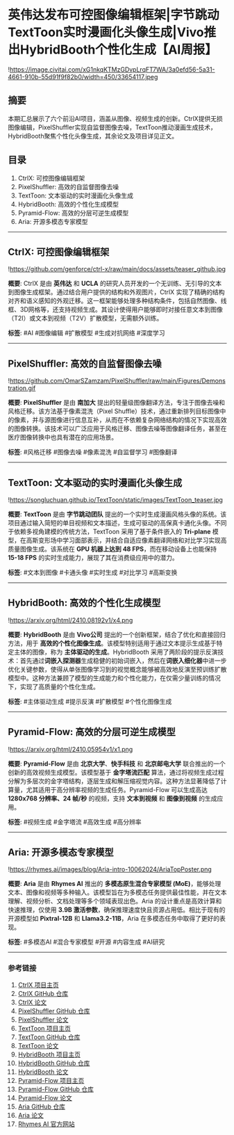 # 英伟达发布可控图像编辑框架|字节跳动TextToon实时漫画化头像生成|Vivo推出HybridBooth个性化生成【AI周报】

!https://image.civitai.com/xG1nkqKTMzGDvpLrqFT7WA/3a0efd56-5a31-4661-910b-55d91f9f82b0/width=450/33654117.jpeg

## 摘要

本期汇总展示了六个前沿AI项目，涵盖从图像、视频生成的创新。CtrlX提供无损图像编辑，PixelShuffler实现自监督图像去噪，TextToon推动漫画生成技术，HybridBooth聚焦个性化头像生成，其余论文及项目详见正文。

## 目录

1. CtrlX: 可控图像编辑框架
2. PixelShuffler: 高效的自监督图像去噪
3. TextToon: 文本驱动的实时漫画化头像生成
4. HybridBooth: 高效的个性化生成模型
5. Pyramid-Flow: 高效的分层可逆生成模型
6. Aria: 开源多模态专家模型

---

## CtrlX: 可控图像编辑框架

!https://github.com/genforce/ctrl-x/raw/main/docs/assets/teaser_github.jpg

**概要**: CtrlX 是由 **英伟达** 和 **UCLA** 的研究人员开发的一个无训练、无引导的文本到图像生成框架。通过结合用户提供的结构和外观图片，CtrlX 实现了精确的结构对齐和语义感知的外观迁移。这一框架能够处理多种结构条件，包括自然图像、线框、3D网格等，还支持视频生成。其设计使得用户能够即时对接任意文本到图像（T2I）或文本到视频（T2V）扩散模型，无需额外训练。

**标签**: #AI #图像编辑 #扩散模型 #生成对抗网络 #深度学习

---

## PixelShuffler: 高效的自监督图像去噪

!https://github.com/OmarSZamzam/PixelShuffler/raw/main/Figures/Demonstration.gif

**概要**: **PixelShuffler** 是由 **南加大** 提出的轻量级图像翻译方法，专注于图像去噪和风格迁移。该方法基于像素混洗（Pixel Shuffle）技术，通过重新排列目标图像中的像素，并与源图像进行信息互补，从而在不依赖复杂网络结构的情况下实现高效的图像转换。该技术可以广泛应用于风格迁移、图像去噪等图像翻译任务，甚至在医疗图像转换中也具有潜在的应用场景。

**标签**: #风格迁移 #图像去噪 #像素混洗 #自监督学习 #图像翻译

---

## TextToon: 文本驱动的实时漫画化头像生成

!https://songluchuan.github.io/TextToon/static/images/TextToon_teaser.jpg

**概要**: **TextToon** 是由 **字节跳动团队** 提出的一个实时生成漫画风格头像的系统。该项目通过输入简短的单目视频和文本描述，生成可驱动的高保真卡通化头像。不同于依赖多视角建模的传统方法，TextToon 采用了基于条件嵌入的 **Tri-plane** 模型，在高斯变形场中学习面部表示，并结合自适应像素翻译网络和对比学习实现高质量图像生成。该系统在 **GPU 机器上达到 48 FPS**，而在移动设备上也能保持 **15-18 FPS** 的实时生成能力，展现了其在消费级应用中的潜力。

**标签**: #文本到图像 #卡通头像 #实时生成 #对比学习 #高斯变换

---

## HybridBooth: 高效的个性化生成模型

!https://arxiv.org/html/2410.08192v1/x4.png

**概要**: **HybridBooth** 是由 **Vivo公司** 提出的一个创新框架，结合了优化和直接回归方法，用于 **高效的个性化图像生成**。该模型特别适用于通过文本提示生成基于特定主体的图像，称为 **主体驱动的生成**。HybridBooth 采用了两阶段的提示反演技术：首先通过**词嵌入探测器**生成稳健的初始词嵌入，然后在**词嵌入细化器**中进一步优化关键参数，使得从单张图像学习到的视觉概念能够被高效地反演至预训练扩散模型中。这种方法兼顾了模型的生成能力和个性化能力，在仅需少量训练的情况下，实现了高质量的个性化生成。

**标签**: #主体驱动生成 #提示反演 #扩散模型 #个性化图像生成

---

## Pyramid-Flow: 高效的分层可逆生成模型

!https://arxiv.org/html/2410.05954v1/x1.png

**概要**: **Pyramid-Flow** 是由 **北京大学**、**快手科技** 和 **北京邮电大学** 联合推出的一个创新的高效视频生成模型。该模型基于 **金字塔流匹配** 算法，通过将视频生成过程分解为多层次的金字塔结构，逐层生成和解压缩视觉内容。这种方法显著降低了计算量，尤其适用于高分辨率视频的生成任务。Pyramid-Flow 可以生成高达 **1280x768 分辨率、24 帧/秒** 的视频，支持 **文本到视频** 和 **图像到视频** 的生成应用。

**标签**: #视频生成 #金字塔流 #高效生成 #高分辨率

---

## Aria: 开源多模态专家模型

!https://rhymes.ai/images/blog/Aria-intro-10062024/AriaTopPoster.png

**概要**: **Aria** 是由 **Rhymes AI** 推出的 **多模态原生混合专家模型 (MoE)**，能够处理文本、图像和视频等多种输入。该模型旨在为多模态任务提供最佳性能，并在文本理解、视频分析、文档处理等多个领域表现出色。Aria 的设计重点是高效计算和快速推理，仅使用 **3.9B 激活参数**，确保推理速度快且资源占用低。相比于现有的开源模型如 **Pixtral-12B** 和 **Llama3.2-11B**，Aria 在多模态任务中取得了更好的表现。

**标签**: #多模态AI #混合专家模型 #开源 #内容生成 #AI研究

---

### 参考链接

1. [CtrlX 项目主页](https://genforce.github.io/ctrl-x)
2. [CtrlX GitHub 仓库](https://github.com/genforce/ctrl-x)
3. [CtrlX 论文](https://arxiv.org/pdf/2406.07540)
4. [PixelShuffler GitHub 仓库](https://github.com/OmarSZamzam/PixelShuffler)
5. [PixelShuffler 论文](https://arxiv.org/pdf/2410.03021)
6. [TextToon 项目主页](https://songluchuan.github.io/TextToon)
7. [TextToon GitHub 仓库](https://github.com/Songluchuan/TextToon)
8. [TextToon 论文](https://arxiv.org/pdf/2410.07160)
9. [HybridBooth 项目主页](https://sites.google.com/view/hybridbooth)
10. [HybridBooth GitHub 仓库](https://github.com/syguan96/HybridBooth)
11. [HybridBooth 论文](https://arxiv.org/pdf/2410.08192)
12. [Pyramid-Flow 项目主页](https://pyramid-flow.github.io/)
13. [Pyramid-Flow GitHub 仓库](https://github.com/jy0205/Pyramid-Flow)
14. [Pyramid-Flow 论文](https://arxiv.org/pdf/2410.05954)
15. [Aria GitHub 仓库](https://github.com/rhymes-ai/Aria)
16. [Aria 论文](https://arxiv.org/pdf/2410.05993)
17. [Rhymes AI 官方网站](https://rhymes.ai/)